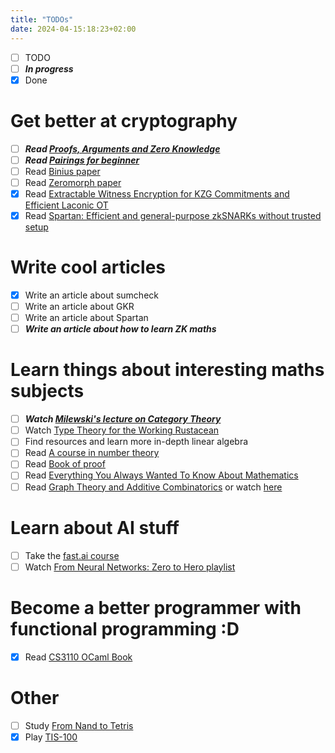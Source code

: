 ```yaml
---
title: "TODOs"
date: 2024-04-15:18:23+02:00
---
```


- [ ] TODO
- [ ] _**In progress**_
- [x] Done

# Get better at cryptography
- [ ] _**Read [Proofs, Arguments and Zero Knowledge](https://people.cs.georgetown.edu/jthaler/ProofsArgsAndZK.pdf)**_
- [ ] _**Read [Pairings for beginner](https://static1.squarespace.com/static/5fdbb09f31d71c1227082339/t/5ff394720493bd28278889c6/1609798774687/PairingsForBeginners.pdf)**_
- [ ] Read [Binius paper](https://eprint.iacr.org/2023/1784.pdf)
- [ ] Read [Zeromorph paper](https://eprint.iacr.org/2023/917.pdf)
- [x] Read [Extractable Witness Encryption for KZG Commitments and Efficient Laconic OT](http://ia.cr/2024/264)
- [x] Read [Spartan: Efficient and general-purpose zkSNARKs without trusted setup](https://eprint.iacr.org/2019/550.pdf)

# Write cool articles
- [x] Write an article about sumcheck
- [ ] Write an article about GKR
- [ ] Write an article about Spartan
- [ ] _**Write an article about how to learn ZK maths**_

# Learn things about interesting maths subjects
- [ ] _**Watch [Milewski's lecture on Category Theory](https://www.youtube.com/watch?v=I8LbkfSSR58&list=PLbgaMIhjbmEnaH_LTkxLI7FMa2HsnawM_)**_
- [ ] Watch [Type Theory for the Working Rustacean](https://youtu.be/BdXWlQsd7RI?si=h5jHBv2tRekx33kp)
- [ ] Find resources and learn more in-depth linear algebra
- [ ] Read [A course in number theory](https://global.oup.com/academic/product/a-course-in-number-theory-9780198523765)
- [ ] Read [Book of proof](https://richardhammack.github.io/BookOfProof/)
- [ ] Read [Everything You Always Wanted To Know About Mathematics](https://www.math.cmu.edu/~jmackey/151_128/bws_book.pdf)
- [ ] Read [Graph Theory and Additive Combinatorics](https://yufeizhao.com/gtacbook/) or watch [here](https://ocw.mit.edu/courses/18-217-graph-theory-and-additive-combinatorics-fall-2019/)

# Learn about AI stuff
- [ ] Take the [fast.ai course](https://course.fast.ai/)
- [ ] Watch [From Neural Networks: Zero to Hero playlist](https://www.youtube.com/playlist?list=PLAqhIrjkxbuWI23v9cThsA9GvCAUhRvKZ)

# Become a better programmer with functional programming :D
- [x] Read [CS3110 OCaml Book](https://cs3110.github.io/textbook/chapters/preface/about.html)

# Other
- [ ] Study [From Nand to Tetris](https://www.nand2tetris.org/)
- [x] Play [TIS-100](https://www.zachtronics.com/tis-100)
